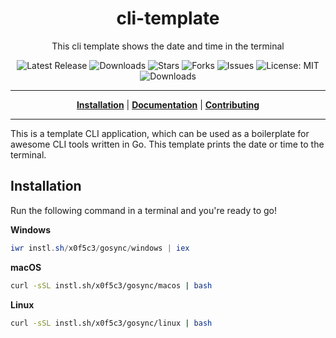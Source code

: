 <h1 align="center">cli-template</h1>
<p align="center">This cli template shows the date and time in the terminal</p>

<p align="center">

<a style="text-decoration: none" href="https://github.com/x0f5c3/gosync/releases">
<img src="https://img.shields.io/github/v/release/x0f5c3/gosync?style=flat-square" alt="Latest Release">
</a>

<a style="text-decoration: none" href="https://github.com/x0f5c3/gosync/releases">
<img src="https://img.shields.io/github/downloads/x0f5c3/gosync/total.svg?style=flat-square" alt="Downloads">
</a>

<a style="text-decoration: none" href="https://github.com/x0f5c3/gosync/stargazers">
<img src="https://img.shields.io/github/stars/x0f5c3/gosync.svg?style=flat-square" alt="Stars">
</a>

<a style="text-decoration: none" href="https://github.com/x0f5c3/gosync/fork">
<img src="https://img.shields.io/github/forks/x0f5c3/gosync.svg?style=flat-square" alt="Forks">
</a>

<a style="text-decoration: none" href="https://github.com/x0f5c3/gosync/issues">
<img src="https://img.shields.io/github/issues/x0f5c3/gosync.svg?style=flat-square" alt="Issues">
</a>

<a style="text-decoration: none" href="https://opensource.org/licenses/MIT">
<img src="https://img.shields.io/badge/License-MIT-yellow.svg?style=flat-square" alt="License: MIT">
</a>

<br/>

<a style="text-decoration: none" href="https://github.com/x0f5c3/gosync/releases">
<img src="https://img.shields.io/badge/platform-windows%20%7C%20macos%20%7C%20linux-informational?style=for-the-badge" alt="Downloads">
</a>

<br/>

</p>

----

<p align="center">
<strong><a href="https://x0f5c3.github.io/gosync/#/installation">Installation</a></strong>
|
<strong><a href="https://x0f5c3.github.io/gosync/#/docs">Documentation</a></strong>
|
<strong><a href="https://x0f5c3.github.io/gosync/#/CONTRIBUTING">Contributing</a></strong>
</p>

----

This is a template CLI application, which can be used as a boilerplate for awesome CLI tools written in Go.
This template prints the date or time to the terminal.

## Installation

Run the following command in a terminal and you're ready to go!

**Windows**
```powershell
iwr instl.sh/x0f5c3/gosync/windows | iex
```

**macOS**
```bash
curl -sSL instl.sh/x0f5c3/gosync/macos | bash
```

**Linux**
```bash
curl -sSL instl.sh/x0f5c3/gosync/linux | bash
```
